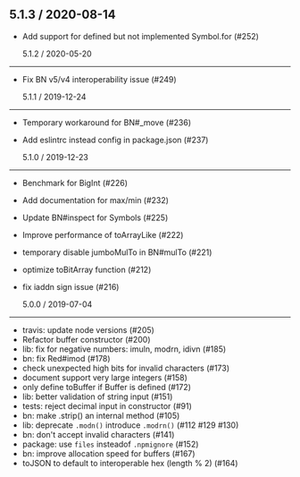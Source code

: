 ## 5.1.3 / 2020-08-14

- Add support for defined but not implemented Symbol.for (#252)

  5.1.2 / 2020-05-20

---

- Fix BN v5/v4 interoperability issue (#249)

  5.1.1 / 2019-12-24

---

- Temporary workaround for BN#\_move (#236)
- Add eslintrc instead config in package.json (#237)

  5.1.0 / 2019-12-23

---

- Benchmark for BigInt (#226)
- Add documentation for max/min (#232)
- Update BN#inspect for Symbols (#225)
- Improve performance of toArrayLike (#222)
- temporary disable jumboMulTo in BN#mulTo (#221)
- optimize toBitArray function (#212)
- fix iaddn sign issue (#216)

  5.0.0 / 2019-07-04

---

- travis: update node versions (#205)
- Refactor buffer constructor (#200)
- lib: fix for negative numbers: imuln, modrn, idivn (#185)
- bn: fix Red#imod (#178)
- check unexpected high bits for invalid characters (#173)
- document support very large integers (#158)
- only define toBuffer if Buffer is defined (#172)
- lib: better validation of string input (#151)
- tests: reject decimal input in constructor (#91)
- bn: make .strip() an internal method (#105)
- lib: deprecate `.modn()` introduce `.modrn()` (#112 #129 #130)
- bn: don't accept invalid characters (#141)
- package: use `files` insteadof `.npmignore` (#152)
- bn: improve allocation speed for buffers (#167)
- toJSON to default to interoperable hex (length % 2) (#164)
